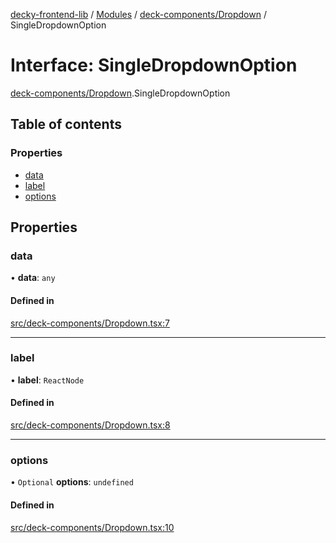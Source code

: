 [decky-frontend-lib](../README.md) / [Modules](../modules.md) / [deck-components/Dropdown](../modules/deck_components_Dropdown.md) / SingleDropdownOption

# Interface: SingleDropdownOption

[deck-components/Dropdown](../modules/deck_components_Dropdown.md).SingleDropdownOption

## Table of contents

### Properties

- [data](deck_components_Dropdown.SingleDropdownOption.md#data)
- [label](deck_components_Dropdown.SingleDropdownOption.md#label)
- [options](deck_components_Dropdown.SingleDropdownOption.md#options)

## Properties

### data

• **data**: `any`

#### Defined in

[src/deck-components/Dropdown.tsx:7](https://github.com/SteamDeckHomebrew/decky-frontend-lib/blob/d24136e/src/deck-components/Dropdown.tsx#L7)

___

### label

• **label**: `ReactNode`

#### Defined in

[src/deck-components/Dropdown.tsx:8](https://github.com/SteamDeckHomebrew/decky-frontend-lib/blob/d24136e/src/deck-components/Dropdown.tsx#L8)

___

### options

• `Optional` **options**: `undefined`

#### Defined in

[src/deck-components/Dropdown.tsx:10](https://github.com/SteamDeckHomebrew/decky-frontend-lib/blob/d24136e/src/deck-components/Dropdown.tsx#L10)
